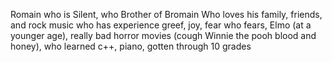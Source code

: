 Romain
who is Silent, 
who Brother of Bromain
Who loves his family, friends, and rock music
who has experience greef,  joy, fear
who fears, Elmo (at a younger age), really bad horror movies (cough Winnie the pooh blood and honey), 
who learned c++, piano, gotten through 10 grades
